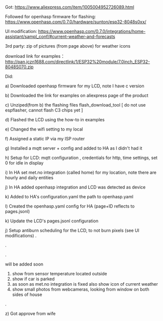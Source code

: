 Got: https://www.aliexpress.com/item/1005004952726089.html

Followed for openhasp firmware for flashing:
https://www.openhasp.com/0.7.0/hardware/sunton/esp32-8048s0xx/

UI modification:
https://www.openhasp.com/0.7.0/integrations/home-assistant/sampl_conf/#current-weather-and-forecasts

3rd party: zip of pictures (from page above) for weather icons

download link for examples：
http://pan.jczn1688.com/directlink/1/ESP32%20module/7.0inch_ESP32-8048S070.zip

Did:

a) Downloaded openhasp firmware for my LCD, note I have c version

b) Downloaded the link for examples on aliexpress page of the product

c) Unziped(from b) the flashing files flash_download_tool  [ do not use espflasher, cannot flash C3 chips yet ]

d) Flashed the LCD using the how-to in examples

e) Changed the wifi setting to my local

f) Assigned a static IP via my ISP router

g) Installed a mqtt server + config and added to HA as I didn't had it

h) Setup for LCD: mqtt configuration , credentials for http, time settings, set 0 for idle in display

i) In HA set met.no integration (called home) for my location, note there are hourly and daily entities

j) In HA added openhasp integration and LCD was detected as device

k) Added to HA's configuration.yaml the path to openhasp.yaml

l) Created the openhasp.yaml config for HA (page+ID reflects to pages.jsonl)

k) Update the LCD's pages.jsonl configuration

j) Setup antiburn scheduling for the LCD, to not burn pixels (see UI modifications)
.

.

.

will be added soon
1) show from sensor temperature located outside
2) show if car is parked
3) as soon as met.no integration is fixed also show icon of current weather
4) show small photos from webcameras, looking from window on both sides of house

.

z) Got approve from wife


